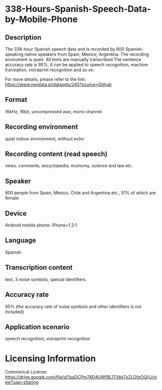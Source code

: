 # 338-Hours-Spanish-Speech-Data-by-Mobile-Phone


## Description
The 338-hour Spanish speech data and is recorded by 800 Spanish-speaking native speakers from Spain, Mexico, Argentina. The recording enviroment is queit. All texts are manually transcribed.The sentence accuracy rate is 95%. It can be applied to speech recognition, machine translation, voiceprint recognition and so on.

For more details, please refer to the link: https://www.nexdata.ai/datasets/245?source=Github


## Format
16kHz, 16bit, uncompressed wav, mono channel

## Recording environment
quiet indoor environment, without echo

## Recording content (read speech)
news, comments, encyclopedia, economy, science and law etc.

## Speaker
800 people from Spain, Mexico, Chile and Argentina etc., 51% of which are female

## Device
Android mobile phone: iPhone=1.2:1

## Language
Spanish

## Transcription content
text, 3 noise symbols, special identifiers

## Accuracy rate
95% (the accuracy rate of noise symbols and other identifiers is not included)

## Application scenario
speech recognition; voiceprint recognition

# Licensing Information
Commerical License: https://drive.google.com/file/d/1saDCPm74D4UWfBL17VbkTsZLGfpOQj1J/view?usp=sharing
